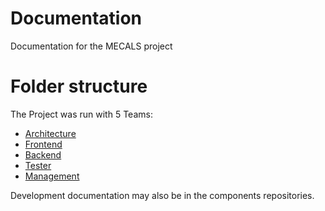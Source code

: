 # Documentation
Documentation for the MECALS project

# Folder structure
The Project was run with 5 Teams:
* [Architecture](./Architecture)
* [Frontend](./Frontend)
* [Backend](./Backend)
* [Tester](./Testers)
* [Management](./Management)

Development documentation may also be in the components repositories.
